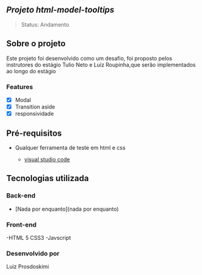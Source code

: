 ## _Projeto html-model-tooltips_

> Status: Andamento

## Sobre o projeto

Este projeto foi desenvolvido como um desafio, foi proposto pelos instrutores do estágio Tulio Neto e Luiz Roupinha,que serão implementados ao longo do estágio

### Features

- [x] Modal
- [x] Transition aside
- [x] responsividade

## Pré-requisitos

- Qualquer ferramenta de teste em html e css

  - [visual studio code](https://code.visualstudio.com/)

## Tecnologias utilizada

### Back-end

- [Nada por enquanto](nada por enquanto)


### Front-end

-HTML 5 CSS3
-Javscript

### Desenvolvido por

Luiz Prosdoskimi
